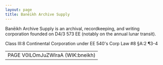 ```yaml
---
layout: page
title: Banēikh Archive Supply
---
```


Banēikh Archive Supply is an archival, recordkeeping, and writing corporation founded on D4/3 573 EE (notably on the annual lunar transit). 

Class III:8 Continental Corporation under EE 540's Corp Law #8 §A:2 ¶3-4

<table style="text-align: center">
  <tr>
    <td> PAGE V0lLOmJuZWlraA (WIK:bneikh) </td>
  </tr>
<table style="text-align: center">  
